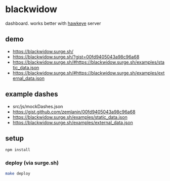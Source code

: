 # blackwidow
dashboard. works better with [hawkeye](http://github.com/zemlanin/hawkeye) server

## demo
* https://blackwidow.surge.sh/
* https://blackwidow.surge.sh/?gist=00fd9405043a98c96a68
* https://blackwidow.surge.sh/#https://blackwidow.surge.sh/examples/static_data.json
* https://blackwidow.surge.sh/#https://blackwidow.surge.sh/examples/external_data.json

## example dashes
* src/js/mockDashes.json
* https://gist.github.com/zemlanin/00fd9405043a98c96a68
* https://blackwidow.surge.sh/examples/static_data.json
* https://blackwidow.surge.sh/examples/external_data.json

## setup
```bash
npm install
```

### deploy (via surge.sh)
```bash
make deploy
```
